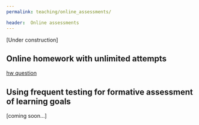 ```yaml
---
permalink: teaching/online_assessments/

header:  Online assessments
---
```


[Under construction]

## Online homework with unlimited attempts


<a href="{{ site.baseurl }}{% link pages/examples/non_coding_pl.md %}/#number_question">hw question</a>


## Using frequent testing for formative assessment of learning goals


[coming soon...]
